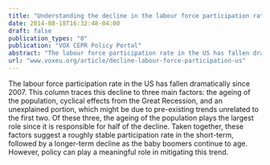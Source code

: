 ```yaml
---
title: "Understanding the decline in the labour force participation rate in the United States"
date: 2014-08-18T16:32:48-04:00
draft: false
publication_types: "0"
publication: "VOX CEPR Policy Portal"
abstract: "The labour force participation rate in the US has fallen dramatically since 2007. This column traces this decline to three main factors: the ageing of the population, cyclical effects from the Great Recession, and an unexplained portion, which might be due to pre-existing trends unrelated to the first two. Of these three, the ageing of the population plays the largest role since it is responsible for half of the decline. Taken together, these factors suggest a roughly stable participation rate in the short-term, followed by a longer-term decline as the baby boomers continue to age. However, policy can play a meaningful role in mitigating this trend."
url: "www.voxeu.org/article/decline-labour-force-participation-us"
---
```


The labour force participation rate in the US has fallen dramatically since 2007. This column traces this decline to three main factors: the ageing of the population, cyclical effects from the Great Recession, and an unexplained portion, which might be due to pre-existing trends unrelated to the first two. Of these three, the ageing of the population plays the largest role since it is responsible for half of the decline. Taken together, these factors suggest a roughly stable participation rate in the short-term, followed by a longer-term decline as the baby boomers continue to age. However, policy can play a meaningful role in mitigating this trend.